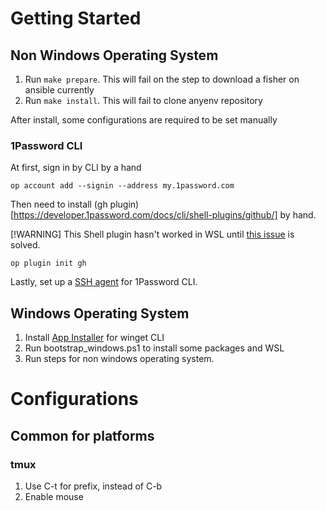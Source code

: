 # Getting Started

## Non Windows Operating System

1. Run `make prepare`. This will fail on the step to download a fisher on ansible currently
1. Run `make install`. This will fail to clone anyenv repository

After install, some configurations are required to be set manually

### 1Password CLI

At first, sign in by CLI by a hand

```shell
op account add --signin --address my.1password.com
```

Then need to install (gh plugin)[https://developer.1password.com/docs/cli/shell-plugins/github/] by hand.

[!WARNING]
This Shell plugin hasn't worked in WSL until [this issue](https://github.com/1Password/shell-plugins/issues/402) is solved.

```shell
op plugin init gh
```

Lastly, set up a [SSH agent](https://developer.1password.com/docs/ssh/agent/) for 1Password CLI.


## Windows Operating System
1. Install [App Installer](https://apps.microsoft.com/detail/9nblggh4nns1?rtc=1&hl=en-us&gl=US#activetab=pivot:overviewtab) for winget CLI
1. Run bootstrap_windows.ps1 to install some packages and WSL
1. Run steps for non windows operating system.


# Configurations
## Common for platforms
### tmux

1. Use C-t for prefix, instead of C-b
2. Enable mouse
